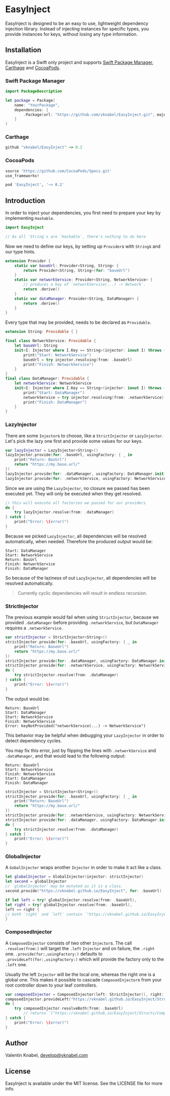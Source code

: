 # EasyInject
EasyInject is designed to be an easy to use, lightweight dependency injection library.
Instead of injecting instances for specific types, you provide instances for keys, without losing any type information.

## Installation
EasyInject is a Swift only project and supports [Swift Package Manager](https://github.com/apple/swift-package-manager), [Carthage](https://github.com/Carthage/Carthage) and [CocoaPods](https://github.com/CocoaPods/CocoaPods).

### Swift Package Manager

```swift
import PackageDescription

let package = Package(
    name: "YourPackage",
    dependencies: [
        .Package(url: "https://github.com/vknabel/EasyInject.git", majorVersion: 0, minor: 1)
    ]
)
```

### Carthage

```ruby
github "vknabel/EasyInject" ~> 0.2
```

### CocoaPods

```ruby
source 'https://github.com/CocoaPods/Specs.git'
use_frameworks!

pod 'EasyInject', '~> 0.2'
```

## Introduction
In order to inject your dependencies, you first need to prepare your key by implementing `Hashable`.

```swift
import EasyInject

// As all `String`s are `Hashable`, there's nothing to do here
```

Now we need to define our keys, by setting up `Provider`s with `String`s and our type hints.

```swift
extension Provider {
    static var baseUrl: Provider<String, String> {
        return Provider<String, String>(for: "baseUrl")
    }
    static var networkService: Provider<String, NetworkService> {
        // produces a key of `networkService(...) -> Network`.
        return .derive()
    }
    static var dataManager: Provider<String, DataManager> {
        return .derive()
    }
}
```

Every type that may be provided, needs to be declared as `Providable`.

```swift
extension String: Providable { }

final class NetworkService: Providable {
    let baseUrl: String
    init<I: Injector where I.Key == String>(injector: inout I) throws {
        print("Start: NetworkService")
        baseUrl = try injector.resolving(from: .baseUrl)
        print("Finish: NetworkService")
    }
}
final class DataManager: Providable {
    let networkService: NetworkService
    init<I: Injector where I.Key == String>(injector: inout I) throws {
        print("Start: DataManager")
        networkService = try injector.resolving(from: .networkService)
        print("Finish: DataManager")
    }
}
```

### LazyInjector
There are some `Injector`s to choose, like a `StrictInjector` or `LazyInjector`.
Let's pick the lazy one first and provide some values for our keys.

```swift
var lazyInjector = LazyInjector<String>()
lazyInjector.provide(for: .baseUrl, usingFactory: { _ in
    print("Return: BasUrl")
    return "https://my.base.url/"
})
lazyInjector.provide(for: .dataManager, usingFactory: DataManager.init)
lazyInjector.provide(for: .networkService, usingFactory: NetworkService.init)
```

Since we are using the `LazyInjector`, no closure we passed has been executed yet.
They will only be executed when they get resolved.

```swift
// this will execute all factories we passed for our providers
do {
    try lazyInjector.resolve(from: .dataManager)
} catch {
    print("Error: \(error)")
}
```

Because we picked `LazyInjector`, all dependencies will be resolved automatically, when needed. Therefore the produced output would be:
```
Start: DataManager
Start: NetworkService
Return: BasUrl
Finish: NetworkService
Finish: DataManager
```

So because of the laziness of out `LazyInjector`, all dependencies will be resolved automatically.

> Currently cyclic dependencies will result in endless recursion.


### StrictInjector
The previous example would fail when using `StrictInjector`, because we provided `.dataManager` before providing `.networkService`, but `DataManager` requires a `.networkService`.

```swift
var strictInjector = StrictInjector<String>()
strictInjector.provide(for: .baseUrl, usingFactory: { _ in
    print("Return: BaseUrl")
    return "https://my.base.url/"
})
strictInjector.provide(for: .dataManager, usingFactory: DataManager.init) // <-- missing .networkService
strictInjector.provide(for: .networkService, usingFactory: NetworkService.init)
do {
    try strictInjector.resolve(from: .dataManager)
} catch {
    print("Error: \(error)")
}
```

The output would be:
```
Return: BaseUrl
Start: DataManager
Start: NetworkService
Finish: NetworkService
Error: keyNotProvided("networkService(...) -> NetworkService")
```

This behavior may be helpful when debugging your `LazyInjector` in order to detect dependency cycles.

You may fix this error, just by flipping the lines with `.networkService` and `.dataManager`, and that would lead to the following output:
```
Return: BaseUrl
Start: NetworkService
Finish: NetworkService
Start: DataManager
Finish: DataManager
```

```swift
strictInjector = StrictInjector<String>()
strictInjector.provide(for: .baseUrl, usingFactory: { _ in
    print("Return: BaseUrl")
    return "https://my.base.url/"
})
strictInjector.provide(for: .networkService, usingFactory: NetworkService.init)
strictInjector.provide(for: .dataManager, usingFactory: DataManager.init)
do {
    try strictInjector.resolve(from: .dataManager)
} catch {
    print("Error: \(error)")
}
```

### GlobalInjector
A `GobalInjector` wraps another `Injector` in order to make it act like a class.

```swift
let globalInjector = GlobalInjector(injector: strictInjector)
let second = globalInjector
// `globalInjector` may be mutated as it is a class.
second.provide("https://vknabel.github.io/EasyInject", for: .baseUrl)

if let left = try? globalInjector.resolve(from: .baseUrl),
let right = try? globalInjector.resolve(from: .baseUrl),
left == right {
// both `right` and `left` contain `"https://vknabel.github.io/EasyInject"` for `.baseUrl` due to reference semantics
}
```

### ComposedInjector
A `ComposedInjector` consists of two other `Injector`s.
The call `.resolve(from:)` will target the `.left` `Injector` and on failure, the `.right` one.
`.provide(for:,usingFactory:)` defaults to `.provideLeft(for:,usingFactory:)` which will provide the factory only to the `.left` one.
 
Usually the left `Injector` will be the local one, whereas the right one is a global one. This makes it possible to cascade `ComposedInjector`s from your root controller down to your leaf controllers.

```swift
var composedInjector = ComposedInjector(left: StrictInjector(), right: globalInjector)
composedInjector.provideLeft("https://vknabel.github.io/EasyInject/Structs/ComposedInjector.html", for: .baseUrl)
do {
    try composedInjector.resolveBoth(from: .baseUrl)
		// returns `("https://vknabel.github.io/EasyInject/Structs/ComposedInjector.html", "https://vknabel.github.io/EasyInject")`
} catch {
    print("Error: \(error)")
}
```

## Author

Valentin Knabel, develop@vknabel.com

## License

EasyInject is available under the MIT license. See the LICENSE file for more info.
